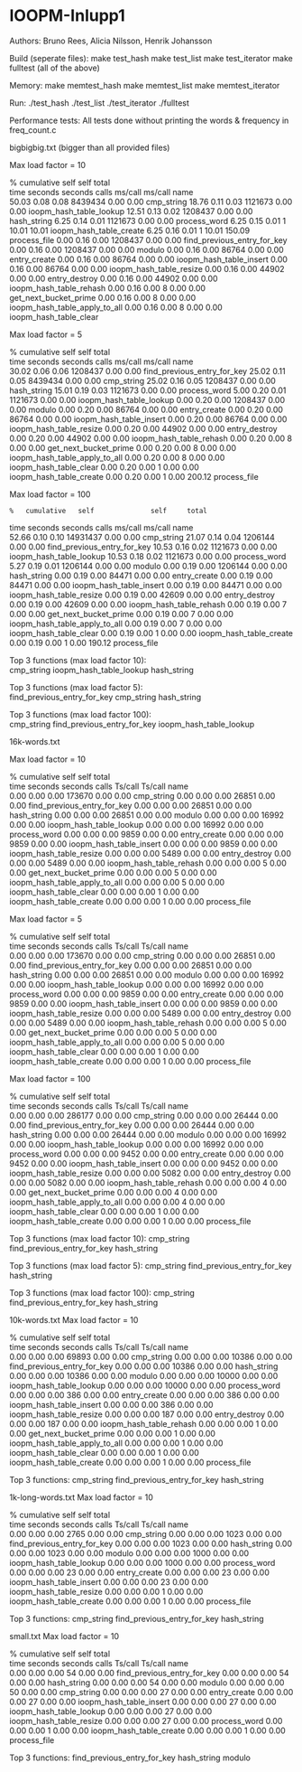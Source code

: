 # IOOPM-Inlupp1

Authors: Bruno Rees, Alicia Nilsson, Henrik Johansson

Build (seperate files):
make test_hash
make test_list
make test_iterator
make fulltest (all of the above)

Memory:
make memtest_hash
make memtest_list
make memtest_iterator

Run:
./test_hash
./test_list
./test_iterator
./fulltest

Performance tests:
All tests done without printing the words & frequency in freq_count.c

bigbigbig.txt (bigger than all provided files)

Max load factor = 10

  %   cumulative   self              self     total           
 time   seconds   seconds    calls  ms/call  ms/call  name    
 50.03      0.08     0.08  8439434     0.00     0.00  cmp_string
 18.76      0.11     0.03  1121673     0.00     0.00  ioopm_hash_table_lookup
 12.51      0.13     0.02  1208437     0.00     0.00  hash_string
  6.25      0.14     0.01  1121673     0.00     0.00  process_word
  6.25      0.15     0.01        1    10.01    10.01  ioopm_hash_table_create
  6.25      0.16     0.01        1    10.01   150.09  process_file
  0.00      0.16     0.00  1208437     0.00     0.00  find_previous_entry_for_key
  0.00      0.16     0.00  1208437     0.00     0.00  modulo
  0.00      0.16     0.00    86764     0.00     0.00  entry_create
  0.00      0.16     0.00    86764     0.00     0.00  ioopm_hash_table_insert
  0.00      0.16     0.00    86764     0.00     0.00  ioopm_hash_table_resize
  0.00      0.16     0.00    44902     0.00     0.00  entry_destroy
  0.00      0.16     0.00    44902     0.00     0.00  ioopm_hash_table_rehash
  0.00      0.16     0.00        8     0.00     0.00  get_next_bucket_prime
  0.00      0.16     0.00        8     0.00     0.00  ioopm_hash_table_apply_to_all
  0.00      0.16     0.00        8     0.00     0.00  ioopm_hash_table_clear

Max load factor = 5

  %   cumulative   self              self     total           
 time   seconds   seconds    calls  ms/call  ms/call  name    
 30.02      0.06     0.06  1208437     0.00     0.00  find_previous_entry_for_key
 25.02      0.11     0.05  8439434     0.00     0.00  cmp_string
 25.02      0.16     0.05  1208437     0.00     0.00  hash_string
 15.01      0.19     0.03  1121673     0.00     0.00  process_word
  5.00      0.20     0.01  1121673     0.00     0.00  ioopm_hash_table_lookup
  0.00      0.20     0.00  1208437     0.00     0.00  modulo
  0.00      0.20     0.00    86764     0.00     0.00  entry_create
  0.00      0.20     0.00    86764     0.00     0.00  ioopm_hash_table_insert
  0.00      0.20     0.00    86764     0.00     0.00  ioopm_hash_table_resize
  0.00      0.20     0.00    44902     0.00     0.00  entry_destroy
  0.00      0.20     0.00    44902     0.00     0.00  ioopm_hash_table_rehash
  0.00      0.20     0.00        8     0.00     0.00  get_next_bucket_prime
  0.00      0.20     0.00        8     0.00     0.00  ioopm_hash_table_apply_to_all
  0.00      0.20     0.00        8     0.00     0.00  ioopm_hash_table_clear
  0.00      0.20     0.00        1     0.00     0.00  ioopm_hash_table_create
  0.00      0.20     0.00        1     0.00   200.12  process_file
  
  Max load factor = 100
  
    %   cumulative   self              self     total           
 time   seconds   seconds    calls  ms/call  ms/call  name    
 52.66      0.10     0.10 14931437     0.00     0.00  cmp_string
 21.07      0.14     0.04  1206144     0.00     0.00  find_previous_entry_for_key
 10.53      0.16     0.02  1121673     0.00     0.00  ioopm_hash_table_lookup
 10.53      0.18     0.02  1121673     0.00     0.00  process_word
  5.27      0.19     0.01  1206144     0.00     0.00  modulo
  0.00      0.19     0.00  1206144     0.00     0.00  hash_string
  0.00      0.19     0.00    84471     0.00     0.00  entry_create
  0.00      0.19     0.00    84471     0.00     0.00  ioopm_hash_table_insert
  0.00      0.19     0.00    84471     0.00     0.00  ioopm_hash_table_resize
  0.00      0.19     0.00    42609     0.00     0.00  entry_destroy
  0.00      0.19     0.00    42609     0.00     0.00  ioopm_hash_table_rehash
  0.00      0.19     0.00        7     0.00     0.00  get_next_bucket_prime
  0.00      0.19     0.00        7     0.00     0.00  ioopm_hash_table_apply_to_all
  0.00      0.19     0.00        7     0.00     0.00  ioopm_hash_table_clear
  0.00      0.19     0.00        1     0.00     0.00  ioopm_hash_table_create
  0.00      0.19     0.00        1     0.00   190.12  process_file

Top 3 functions (max load factor 10):            
cmp_string
ioopm_hash_table_lookup
hash_string

Top 3 functions (max load factor 5):    
find_previous_entry_for_key
cmp_string
hash_string

Top 3 functions (max load factor 100):  
cmp_string
find_previous_entry_for_key
ioopm_hash_table_lookup



16k-words.txt

Max load factor = 10

  %   cumulative   self              self     total           
 time   seconds   seconds    calls  Ts/call  Ts/call  name    
  0.00      0.00     0.00   173670     0.00     0.00  cmp_string
  0.00      0.00     0.00    26851     0.00     0.00  find_previous_entry_for_key
  0.00      0.00     0.00    26851     0.00     0.00  hash_string
  0.00      0.00     0.00    26851     0.00     0.00  modulo
  0.00      0.00     0.00    16992     0.00     0.00  ioopm_hash_table_lookup
  0.00      0.00     0.00    16992     0.00     0.00  process_word
  0.00      0.00     0.00     9859     0.00     0.00  entry_create
  0.00      0.00     0.00     9859     0.00     0.00  ioopm_hash_table_insert
  0.00      0.00     0.00     9859     0.00     0.00  ioopm_hash_table_resize
  0.00      0.00     0.00     5489     0.00     0.00  entry_destroy
  0.00      0.00     0.00     5489     0.00     0.00  ioopm_hash_table_rehash
  0.00      0.00     0.00        5     0.00     0.00  get_next_bucket_prime
  0.00      0.00     0.00        5     0.00     0.00  ioopm_hash_table_apply_to_all
  0.00      0.00     0.00        5     0.00     0.00  ioopm_hash_table_clear
  0.00      0.00     0.00        1     0.00     0.00  ioopm_hash_table_create
  0.00      0.00     0.00        1     0.00     0.00  process_file

Max load factor = 5

  %   cumulative   self              self     total           
 time   seconds   seconds    calls  Ts/call  Ts/call  name    
  0.00      0.00     0.00   173670     0.00     0.00  cmp_string
  0.00      0.00     0.00    26851     0.00     0.00  find_previous_entry_for_key
  0.00      0.00     0.00    26851     0.00     0.00  hash_string
  0.00      0.00     0.00    26851     0.00     0.00  modulo
  0.00      0.00     0.00    16992     0.00     0.00  ioopm_hash_table_lookup
  0.00      0.00     0.00    16992     0.00     0.00  process_word
  0.00      0.00     0.00     9859     0.00     0.00  entry_create
  0.00      0.00     0.00     9859     0.00     0.00  ioopm_hash_table_insert
  0.00      0.00     0.00     9859     0.00     0.00  ioopm_hash_table_resize
  0.00      0.00     0.00     5489     0.00     0.00  entry_destroy
  0.00      0.00     0.00     5489     0.00     0.00  ioopm_hash_table_rehash
  0.00      0.00     0.00        5     0.00     0.00  get_next_bucket_prime
  0.00      0.00     0.00        5     0.00     0.00  ioopm_hash_table_apply_to_all
  0.00      0.00     0.00        5     0.00     0.00  ioopm_hash_table_clear
  0.00      0.00     0.00        1     0.00     0.00  ioopm_hash_table_create
  0.00      0.00     0.00        1     0.00     0.00  process_file

Max load factor = 100

  %   cumulative   self              self     total           
 time   seconds   seconds    calls  Ts/call  Ts/call  name    
  0.00      0.00     0.00   286177     0.00     0.00  cmp_string
  0.00      0.00     0.00    26444     0.00     0.00  find_previous_entry_for_key
  0.00      0.00     0.00    26444     0.00     0.00  hash_string
  0.00      0.00     0.00    26444     0.00     0.00  modulo
  0.00      0.00     0.00    16992     0.00     0.00  ioopm_hash_table_lookup
  0.00      0.00     0.00    16992     0.00     0.00  process_word
  0.00      0.00     0.00     9452     0.00     0.00  entry_create
  0.00      0.00     0.00     9452     0.00     0.00  ioopm_hash_table_insert
  0.00      0.00     0.00     9452     0.00     0.00  ioopm_hash_table_resize
  0.00      0.00     0.00     5082     0.00     0.00  entry_destroy
  0.00      0.00     0.00     5082     0.00     0.00  ioopm_hash_table_rehash
  0.00      0.00     0.00        4     0.00     0.00  get_next_bucket_prime
  0.00      0.00     0.00        4     0.00     0.00  ioopm_hash_table_apply_to_all
  0.00      0.00     0.00        4     0.00     0.00  ioopm_hash_table_clear
  0.00      0.00     0.00        1     0.00     0.00  ioopm_hash_table_create
  0.00      0.00     0.00        1     0.00     0.00  process_file

Top 3 functions (max load factor 10):
cmp_string
find_previous_entry_for_key
hash_string

Top 3 functions (max load factor 5):
cmp_string
find_previous_entry_for_key
hash_string

Top 3 functions (max load factor 100):
cmp_string
find_previous_entry_for_key
hash_string



10k-words.txt
Max load factor = 10

  %   cumulative   self              self     total           
 time   seconds   seconds    calls  Ts/call  Ts/call  name    
  0.00      0.00     0.00    69893     0.00     0.00  cmp_string
  0.00      0.00     0.00    10386     0.00     0.00  find_previous_entry_for_key
  0.00      0.00     0.00    10386     0.00     0.00  hash_string
  0.00      0.00     0.00    10386     0.00     0.00  modulo
  0.00      0.00     0.00    10000     0.00     0.00  ioopm_hash_table_lookup
  0.00      0.00     0.00    10000     0.00     0.00  process_word
  0.00      0.00     0.00      386     0.00     0.00  entry_create
  0.00      0.00     0.00      386     0.00     0.00  ioopm_hash_table_insert
  0.00      0.00     0.00      386     0.00     0.00  ioopm_hash_table_resize
  0.00      0.00     0.00      187     0.00     0.00  entry_destroy
  0.00      0.00     0.00      187     0.00     0.00  ioopm_hash_table_rehash
  0.00      0.00     0.00        1     0.00     0.00  get_next_bucket_prime
  0.00      0.00     0.00        1     0.00     0.00  ioopm_hash_table_apply_to_all
  0.00      0.00     0.00        1     0.00     0.00  ioopm_hash_table_clear
  0.00      0.00     0.00        1     0.00     0.00  ioopm_hash_table_create
  0.00      0.00     0.00        1     0.00     0.00  process_file

Top 3 functions:
cmp_string
find_previous_entry_for_key
hash_string



1k-long-words.txt
Max load factor = 10

  %   cumulative   self              self     total           
 time   seconds   seconds    calls  Ts/call  Ts/call  name    
  0.00      0.00     0.00     2765     0.00     0.00  cmp_string
  0.00      0.00     0.00     1023     0.00     0.00  find_previous_entry_for_key
  0.00      0.00     0.00     1023     0.00     0.00  hash_string
  0.00      0.00     0.00     1023     0.00     0.00  modulo
  0.00      0.00     0.00     1000     0.00     0.00  ioopm_hash_table_lookup
  0.00      0.00     0.00     1000     0.00     0.00  process_word
  0.00      0.00     0.00       23     0.00     0.00  entry_create
  0.00      0.00     0.00       23     0.00     0.00  ioopm_hash_table_insert
  0.00      0.00     0.00       23     0.00     0.00  ioopm_hash_table_resize
  0.00      0.00     0.00        1     0.00     0.00  ioopm_hash_table_create
  0.00      0.00     0.00        1     0.00     0.00  process_file

Top 3 functions:
cmp_string
find_previous_entry_for_key
hash_string



small.txt
Max load factor = 10

  %   cumulative   self              self     total           
 time   seconds   seconds    calls  Ts/call  Ts/call  name    
  0.00      0.00     0.00       54     0.00     0.00  find_previous_entry_for_key
  0.00      0.00     0.00       54     0.00     0.00  hash_string
  0.00      0.00     0.00       54     0.00     0.00  modulo
  0.00      0.00     0.00       50     0.00     0.00  cmp_string
  0.00      0.00     0.00       27     0.00     0.00  entry_create
  0.00      0.00     0.00       27     0.00     0.00  ioopm_hash_table_insert
  0.00      0.00     0.00       27     0.00     0.00  ioopm_hash_table_lookup
  0.00      0.00     0.00       27     0.00     0.00  ioopm_hash_table_resize
  0.00      0.00     0.00       27     0.00     0.00  process_word
  0.00      0.00     0.00        1     0.00     0.00  ioopm_hash_table_create
  0.00      0.00     0.00        1     0.00     0.00  process_file

Top 3 functions:
find_previous_entry_for_key
hash_string
modulo

